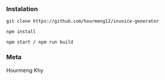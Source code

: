 
### Instalation

```
git clone https://github.com/hourmeng12/invoice-generator

npm install

npm start / npm run build
```

### Meta

Hourmeng Khy
